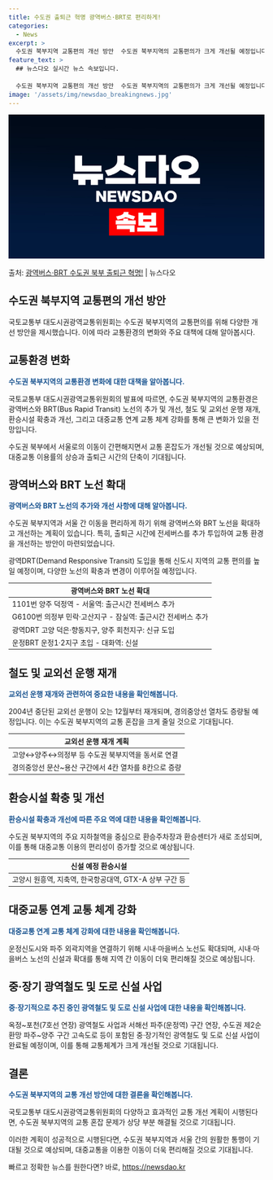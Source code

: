 ```yaml
---
title: 수도권 출퇴근 혁명 광역버스·BRT로 편리하게!
categories:
  - News
excerpt: >
  수도권 북부지역 교통편의 개선 방안  수도권 북부지역의 교통편의가 크게 개선될 예정입니다. 국토교통부 대도시…
feature_text: >
  ## 뉴스다오 실시간 뉴스 속보입니다.

  수도권 북부지역 교통편의 개선 방안  수도권 북부지역의 교통편의가 크게 개선될 예정입니다. 국토교통부 대도시…
image: '/assets/img/newsdao_breakingnews.jpg'
---
```


![뉴스다오 속보](/assets/img/newsdao_breakingnews.jpg)

<p>출처: <a href="https://newsdao.kr/4089" rel="dofollow">광역버스·BRT 수도권 북부 출퇴근 혁명!</a> | 뉴스다오</p>

<h2 data-ke-size="size26">수도권 북부지역 교통편의 개선 방안</h2>
국토교통부 대도시권광역교통위원회는 수도권 북부지역의 교통편의를 위해 다양한 개선 방안을 제시했습니다. 이에 따라 교통환경의 변화와 주요 대책에 대해 알아봅시다.

<h2 data-ke-size="size24">교통환경 변화</h2>
<b><span style="color: #1a5490;">수도권 북부지역의 교통환경 변화에 대한 대책을 알아봅니다.</span></b>

국토교통부 대도시권광역교통위원회의 발표에 따르면, 수도권 북부지역의 교통환경은 광역버스와 BRT(Bus Rapid Transit) 노선의 추가 및 개선, 철도 및 교외선 운행 재개, 환승시설 확충과 개선, 그리고 대중교통 연계 교통 체계 강화를 통해 큰 변화가 있을 전망입니다.

수도권 북부에서 서울로의 이동이 간편해지면서 교통 혼잡도가 개선될 것으로 예상되며, 대중교통 이용률의 상승과 출퇴근 시간의 단축이 기대됩니다.

<h2 data-ke-size="size24">광역버스와 BRT 노선 확대</h2>
<b><span style="color: #1a5490;">광역버스와 BRT 노선의 추가와 개선 사항에 대해 알아봅니다.</span></b>

수도권 북부지역과 서울 간 이동을 편리하게 하기 위해 광역버스와 BRT 노선을 확대하고 개선하는 계획이 있습니다. 특히, 출퇴근 시간에 전세버스를 추가 투입하여 교통 환경을 개선하는 방안이 마련되었습니다.

광역DRT(Demand Responsive Transit) 도입을 통해 신도시 지역의 교통 편의를 높일 예정이며, 다양한 노선의 확충과 변경이 이루어질 예정입니다.

| 광역버스와 BRT 노선 확대 |
|---|
|1101번 양주 덕정역 - 서울역: 출근시간 전세버스 추가|
|G6100번 의정부 민락·고산지구 - 잠실역: 출근시간 전세버스 추가|
|광역DRT 고양 덕은·향동지구, 양주 회천지구: 신규 도입|
|운정BRT 운정1·2지구 초입 - 대화역: 신설|

<h2 data-ke-size="size24">철도 및 교외선 운행 재개</h2>
<b><span style="color: #1a5490;">교외선 운행 재개와 관련하여 중요한 내용을 확인해봅니다.</span></b>

2004년 중단된 교외선 운행이 오는 12월부터 재개되며, 경의중앙선 열차도 증량될 예정입니다. 이는 수도권 북부지역의 교통 혼잡을 크게 줄일 것으로 기대됩니다.

| 교외선 운행 재개 계획 |
|---|
|고양↔양주↔의정부 등 수도권 북부지역을 동서로 연결|
|경의중앙선 문산~용산 구간에서 4칸 열차를 8칸으로 증량|

<h2 data-ke-size="size24">환승시설 확충 및 개선</h2>
<b><span style="color: #1a5490;">환승시설 확충과 개선에 따른 주요 역에 대한 내용을 확인해봅니다.</span></b>

수도권 북부지역의 주요 지하철역을 중심으로 환승주차장과 환승센터가 새로 조성되며, 이를 통해 대중교통 이용의 편리성이 증가할 것으로 예상됩니다.

| 신설 예정 환승시설 |
|---|
|고양시 원흥역, 지축역, 한국항공대역, GTX-A 상부 구간 등|

<h2 data-ke-size="size24">대중교통 연계 교통 체계 강화</h2>
<b><span style="color: #1a5490;">대중교통 연계 교통 체계 강화에 대한 내용을 확인해봅니다.</span></b>

운정신도시와 파주 외곽지역을 연결하기 위해 시내·마을버스 노선도 확대되며, 시내·마을버스 노선의 신설과 확대를 통해 지역 간 이동이 더욱 편리해질 것으로 예상됩니다.

<h2 data-ke-size="size24">중·장기 광역철도 및 도로 신설 사업</h2>
<b><span style="color: #1a5490;">중·장기적으로 추진 중인 광역철도 및 도로 신설 사업에 대한 내용을 확인해봅니다.</span></b>

옥정~포천(7호선 연장) 광역철도 사업과 서해선 파주(운정역) 구간 연장, 수도권 제2순환망 파주~양주 구간 고속도로 등이 포함된 중·장기적인 광역철도 및 도로 신설 사업이 완료될 예정이며, 이를 통해 교통체계가 크게 개선될 것으로 기대됩니다.

<h2 data-ke-size="size24">결론</h2>
<b><span style="color: #1a5490;">수도권 북부지역의 교통 개선 방안에 대한 결론을 확인해봅니다.</span></b>

국토교통부 대도시권광역교통위원회의 다양하고 효과적인 교통 개선 계획이 시행된다면, 수도권 북부지역의 교통 혼잡 문제가 상당 부분 해결될 것으로 기대됩니다.

이러한 계획이 성공적으로 시행된다면, 수도권 북부지역과 서울 간의 원활한 통행이 기대될 것으로 예상되며, 대중교통을 이용한 이동이 더욱 편리해질 것으로 기대됩니다. 

빠르고 정확한 뉴스를 원한다면? 바로, <a href="https://newsdao.kr" rel="dofollow">https://newsdao.kr</a>


